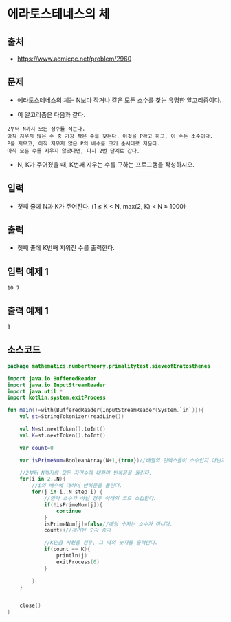# 에라토스테네스의 체

## 출처

* https://www.acmicpc.net/problem/2960

## 문제

* 에라토스테네스의 체는 N보다 작거나 같은 모든 소수를 찾는 유명한 알고리즘이다.

* 이 알고리즘은 다음과 같다.

```
2부터 N까지 모든 정수를 적는다.
아직 지우지 않은 수 중 가장 작은 수를 찾는다. 이것을 P라고 하고, 이 수는 소수이다.
P를 지우고, 아직 지우지 않은 P의 배수를 크기 순서대로 지운다.
아직 모든 수를 지우지 않았다면, 다시 2번 단계로 간다.
```

* N, K가 주어졌을 때, K번째 지우는 수를 구하는 프로그램을 작성하시오.

## 입력

* 첫째 줄에 N과 K가 주어진다. (1 ≤ K < N, max(2, K) < N ≤ 1000)

## 출력

* 첫째 줄에 K번째 지워진 수를 출력한다.

## 입력 예제 1

```
10 7
```

## 출력 예제 1

```
9
```

## 소스코드

```kotlin
package mathematics.numbertheory.primalitytest.sieveofEratosthenes

import java.io.BufferedReader
import java.io.InputStreamReader
import java.util.*
import kotlin.system.exitProcess

fun main()=with(BufferedReader(InputStreamReader(System.`in`))){
    val st=StringTokenizer(readLine())

    val N=st.nextToken().toInt()
    val K=st.nextToken().toInt()

    var count=0

    var isPrimeNum=BooleanArray(N+1,{true})//배열의 인덱스들이 소수인지 아닌지를 판정한 결과를 저장할 Boolean 타입의 배열

    //2부터 N까지의 모든 자연수에 대하여 반복문을 돌린다.
    for(i in 2..N){
        //i의 배수에 대하여 반복문을 돌린다.
        for(j in i..N step i) {
            //만약 소수가 아닌 경우 아래의 코드 스킵한다.
            if(!isPrimeNum[j]){
                continue
            }
            isPrimeNum[j]=false//해당 숫자는 소수가 아니다.
            count++//제거된 숫자 증가

            //K만큼 지웠을 경우, 그 때의 숫자를 출력한다.
            if(count == K){
                println(j)
                exitProcess(0)
            }

        }
    }


    close()
}
```
